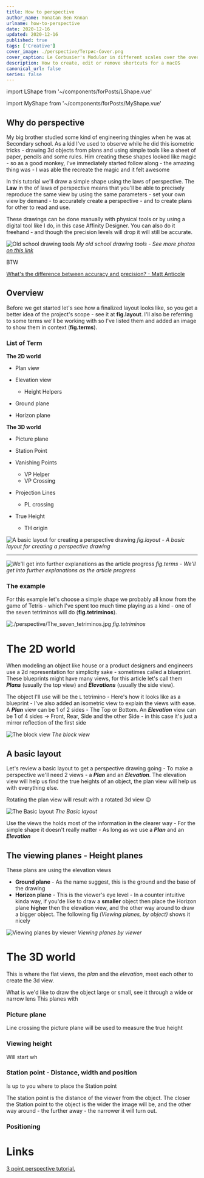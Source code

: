 ```yaml
---
title: How to perspective
author_name: Yonatan Ben Knnan
urlname: how-to-perspective
date: 2020-12-16
updated: 2020-12-16
published: true
tags: ['Creative']
cover_image: ./perspective/Тетрис-Cover.png
cover_caption: Le Corbusier's Modulor in different scales over the over 
description: How to create, edit or remove shortcuts for a macOS
canonical_url: false
series: false
---
```

import LShape from '~/components/forPosts/LShape.vue'

import MyShape from '~/components/forPosts/MyShape.vue'

<MyShape/>
<LShape/>

## Why do perspective

My big brother studied some kind of engineering thingies when he was at Secondary school. As a kid I've used to observe while he did this isometric tricks - drawing 3d objects from plans and using simple tools like a sheet of paper, pencils and some rules. Him creating these shapes looked like magic - so as a good monkey, I've immediately started follow along - the amazing thing was - I was able the recreate the magic and it felt awesome 

In this tutorial we'll draw a simple shape using the laws of perspective. The **Law** in the of laws of perspective means that you'll be able to precisely reproduce the same view by using the same parameters - set your own view by demand -  to accurately create a perspective - and to create plans for other to read and use.

These drawings can be done manually with physical tools or by using a digital tool like I do, in this case Affinity Designer. You can also do it freehand - and though the precision levels will drop it will still be accurate.

![Old school drawing tools](./perspective/Screen_Shot_2020-08-03_at_7.24.57_PM.png)
*My old school drawing tools - See more photos [on this link](https://www.dropbox.com/sh/sg3sksjw4ghbaxx/AAA_2z7NT1M8qJ1UsmBdaB_Da?dl=0)*

BTW 

[What's the difference between accuracy and precision? - Matt Anticole](https://youtu.be/hRAFPdDppzs)

## Overview

Before we get started let's see how a finalized layout looks like, so you get a better idea of the project's scope - see it at **fig.layout**. I'll also be referring to some terms we'll be working with so I've listed them and added an image to show them in context (**fig.terms**).

### **List of Term**

**The 2D world**

- Plan view
- Elevation view
  
    - Height Helpers
- Ground plane
- Horizon plane

**The 3D world**

- Picture plane
- Station Point
- Vanishing Points
  
    - VP Helper
    - VP Crossing
- Projection Lines
  
    - PL crossing
- True Height
  
    - TH origin

![A basic layout for creating a perspective drawing](./perspective/Basic_layout-1.jpg)
*fig.layout - A basic layout for creating a perspective drawing*

---

![We'll get into further explanations as the article progress](./perspective/The_terms.jpg)
*fig.terms - We'll get into further explanations as the article progress*

### **The example**

For this example let's choose a simple shape we probably all know from the game of Tetris - which I've spent too much time playing as a kind - one of the seven tetriminos will do (**fig.tetriminos**).

![./perspective/The_seven_tetriminos.jpg](./perspective/The_seven_tetriminos.jpg)
*fig.tetriminos*

# The 2D world

When modeling an object like house or a product designers and engineers use a 2d representation for simplicity sake - sometimes called a blueprint. These blueprints might have many views, for this article let's call them ***Plans*** (usually the top view) and ***Elevations*** (usually the side view).

The object I'll use will be the `L` tetrimino - Here's how it looks like as a blueprint - I've also added an isometric view to explain the views with ease.  A ***Plan*** view can be 1 of 2 sides - The Top or  Bottom. An ***Elevation*** view can be 1 of 4 sides → Front, Rear, Side and the other Side - in this case it's just a mirror reflection of the first side

![The block view](./perspective/L_block_views.jpg)
*The block view*

## A basic layout

Let's review a basic layout to get a perspective drawing going -  To make a perspective we'll need 2 views - a ***Plan*** and an ***Elevation***. The elevation view will help us find the true heights of an object, the plan view will help us with everything else.

Rotating the plan view will result with a rotated 3d view 😉

![The Basic layout](./perspective/Basic_layout.jpg)
*The Basic layout*

Use the views the holds most of the information in the clearer way - For the simple shape it doesn't really matter - As long as we use a ***Plan*** and an ***Elevation***

## The viewing planes - Height planes

These plans are using the elevation views

- **Ground plane** - As the name suggest, this is the ground and the base of the drawing
- **Horizon plane** - This is the viewer's eye level - In a counter intuitive kinda way, if you'de like to draw a **smaller** object then place the Horizon plane **higher** then the elevation view, and the other way around to draw a bigger object. The following fig *(Viewing planes, by object)* shows it nicely

![Viewing planes by viewer](./perspective/Viewing_planes_by_viewer.jpg)
*Viewing planes by viewer*

# The 3D world

This is where the flat views, the *plan* and the *elevation*, meet each other to create the 3d view. 

What is we'd like to draw the object large or small, see it through a wide or narrow lens This planes with 

### Picture plane

Line crossing the picture plane will be used to measure the true height

### Viewing height

Will start wh

### Station point - Distance, width and position

Is up to you where to place the Station point 

The station point is the distance of the viewer from the object. The closer the Station point to the object is the wider the image will be, and the other way around - the further away - the narrower it will turn out.

### Positioning

# Links

[3 point perspective tutorial.](http://www.automotiveillustrations.com/tutorials/drawing-3-point-perspective.html)
